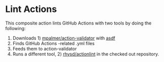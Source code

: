 # Lint Actions

This composite action lints GitHub Actions with two tools by doing the following:
1. Downloads 1) [mpalmer/action-validator](https://github.com/mpalmer/action-validator) with [asdf](https://github.com/asdf-vm/asdf)
2. Finds GitHub Actions -related .yml files
3. Feeds them to action-validator
4. Runs a different tool, 2) [rhysd/actionlint](https://github.com/rhysd/actionlint) in the checked out repository.
